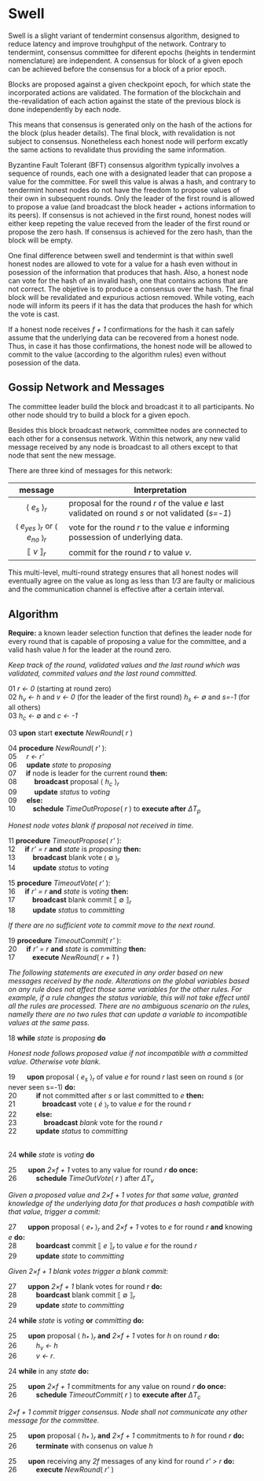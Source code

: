 # Swell

Swell is a slight variant of tendermint consensus algorithm, designed to reduce latency and improve trouhghput of the network.
Contrary to tendermint, consensus committee for diferent epochs (heights in tendermint nomenclature) are independent. A consensus for block of a given epoch can be achieved before the consensus for a block of a prior epoch. 

Blocks are proposed against a given checkpoint epoch, for which state the incorporated actions are validated. The formation of the blockchain and the-revalidation of each action against the state of the previous block is done independently by each node. 

This means that consensus is generated only on the hash of the actions for the block (plus header details). The final block, with
revalidation is not subject to consensus. Nonetheless each honest node will perform excatly the same actions to revalidate thus 
providing the same information.

Byzantine Fault Tolerant (BFT) consensus algorithm typically involves a sequence of rounds, each one with a designated leader that can propose a value for the committee. For swell this value is alwas a hash, and contrary to tendermint honest nodes do not have
the freedom to propose values of their own in subsequent rounds. Only the leader of the first round is allowed to propose a value
(and broadcast the block header + actions information to its peers). If consensus is not achieved in the first round, honest nodes
will either keep repeting the value receved from the leader of the first round or propose the zero hash. If consensus is achieved
for the zero hash, than the block will be empty. 

One final difference between swell and tendermint is that within swell honest nodes are allowed to vote for a value for a hash 
even without in posession of the information that produces that hash. Also, a honest node can vote for the hash of an invalid 
hash, one that contains actions that are not correct. The objetive is to produce a consensus over the hash. The final block 
will be revalidated and expurious actiosn removed. While voting, each node will inform its peers if it has the data that produces
the hash for which the vote is cast. 

If a honest node receives _f + 1_ confirmations for the hash it can safely assume that the underlying data can be recovered from a 
honest node. Thus, in case it has those confirmations, the honest node will be allowed to commit to the value (according to the 
algorithm rules) even without posession of the data.

## Gossip Network and Messages

The committee leader build the block and broadcast it to all participants. No other node should try to build a block for a given epoch. 

Besides this block broadcast network, committee nodes are connected to each other for a consensus network. Within this network, any  new valid message received by any node is broadcast to all others except to that node that sent the new message. 

There are three kind of messages for this network:

| message               | Interpretation                                                                    |
|:---------------------:|-----------------------------------------------------------------------------------|
|⟨ _e<sub>s</sub>_ ⟩<sub>_r_</sub>    | proposal for the round _r_ of the value _e_ last validated on round _s_ or not validated (_s=-1_)     |
|⦅ _e<sub>yes</sub>_ ⦆<sub>_r_</sub> or ⦅ _e<sub>no</sub>_ ⦆<sub>_r_</sub>         | vote for the round _r_ to the value _e_ informing possession of underlying data.  |
| ⟦ _v_ ⟧<sub>_r_</sub>            | commit for the round _r_ to value _v_.                                            |


This multi-level, multi-round strategy ensures that all honest nodes will eventually agree on the value as long as less than _1/3_ are faulty or malicious and the communication channel is effective after a certain interval. 

## Algorithm

**Require:** a known leader selection function that defines the leader node for every round that is capable of proposing a value for the committee, and a valid hash value _h_ for the leader at the round zero. 

_Keep track of the round, validated values and the last round which was validated, commited values and the last round committed._ 

01 _r ← 0_ (starting at round zero)
\
02 _h<sub>v</sub> ← h_  and  _v ← 0_ (for the leader of the first round) _h<sub>s</sub> ← ∅_ and _s=-1_ (for all others)
\
03 _h<sub>c</sub> ←_ ∅  and  _c ← -1_ 

03 **upon** start **exectute** _NewRound_( _r_ )

04 **procedure** _NewRound_( _r'_ ):
\
05&nbsp;&nbsp;&nbsp;&nbsp; _r ← r'_
\
06&nbsp;&nbsp;&nbsp;&nbsp; **update** _state_ to _proposing_ 
\
07&nbsp;&nbsp;&nbsp;&nbsp; **if** node is leader for the current round **then:**
\
08&nbsp;&nbsp;&nbsp;&nbsp;&nbsp;&nbsp;&nbsp;&nbsp; **broadcast** proposal ⟨ _h<sub>c</sub>_ ⟩<sub>_r_</sub>
\
09&nbsp;&nbsp;&nbsp;&nbsp;&nbsp;&nbsp;&nbsp;&nbsp; **update** _status_ to _voting_
\
09&nbsp;&nbsp;&nbsp;&nbsp; **else:**
\
10&nbsp;&nbsp;&nbsp;&nbsp;&nbsp;&nbsp;&nbsp;&nbsp; **schedule** _TimeOutPropose_( _r_ ) to **execute after** _ΔT<sub>p</sub>_

_Honest node votes blank if proposal not received in time._

11 **procedure** _TimeoutPropose_( _r'_ ):
\
12&nbsp;&nbsp;&nbsp;&nbsp; **if** _r' = r_  **and** _state_ is _proposing_ **then:**
\
13&nbsp;&nbsp;&nbsp;&nbsp;&nbsp;&nbsp;&nbsp;&nbsp; **broadcast** blank vote ⦅ ∅  ⦆<sub>_r_</sub>
\
14&nbsp;&nbsp;&nbsp;&nbsp;&nbsp;&nbsp;&nbsp;&nbsp; **update** _status_ to _voting_

15 **procedure** _TimeoutVote_( _r'_ ):
\
16&nbsp;&nbsp;&nbsp;&nbsp; **if** _r' = r_  **and** _state_ is _voting_ **then:**
\
17&nbsp;&nbsp;&nbsp;&nbsp;&nbsp;&nbsp;&nbsp;&nbsp; **broadcast** blank commit  ⟦ ∅ ⟧<sub>_r_</sub>
\
18&nbsp;&nbsp;&nbsp;&nbsp;&nbsp;&nbsp;&nbsp;&nbsp; **update** _status_ to _committing_

_If there are no sufficient vote to commit move to the next round._

19 **procedure** _TimeoutCommit_( _r'_ ):
\
20&nbsp;&nbsp;&nbsp;&nbsp; **if** _r' = r_  **and** _state_ is _committing_ **then:**
\
17&nbsp;&nbsp;&nbsp;&nbsp;&nbsp;&nbsp;&nbsp;&nbsp; **execute** _NewRound_( _r + 1_ ) 

_The following statements are executed in any order based on new messages received by the node. Alterations on the global variables
based on any rule does not affect those same variables for the other rules. For example, if a rule changes the status variable, this
will not take effect until all the rules are processed. There are no ambiguous scenario on the rules, namelly there are no two rules
that can update a variable to incompatible values at the same pass._

18 **while** _state_ is _proposing_ **do**

_Honest node follows proposed value if not incompatible with a committed value. Otherwise vote blank._ 


19
&nbsp;&nbsp;&nbsp;&nbsp; 
**upon** proposal ⟨ _e<sub>s</sub>_ ⟩<sub>_r_</sub> of value _e_ for round _r_ last seen on round _s_ (or never seen s=-1) **do:**
\
20 &nbsp;&nbsp;&nbsp;&nbsp;&nbsp;&nbsp;&nbsp;&nbsp; 
**if** not committed after _s_ or last committed to _e_ **then:**
\
21 &nbsp;&nbsp;&nbsp;&nbsp;&nbsp;&nbsp;&nbsp;&nbsp;&nbsp;&nbsp;&nbsp;&nbsp;
**broadcast** vote ⦅ _é_ ⦆<sub>_r_</sub> to value _e_ for the round _r_
\
22 &nbsp;&nbsp;&nbsp;&nbsp;&nbsp;&nbsp;&nbsp;&nbsp;
**else:**
\
23 &nbsp;&nbsp;&nbsp;&nbsp;&nbsp;&nbsp;&nbsp;&nbsp;&nbsp;&nbsp;&nbsp;&nbsp;
**broadcast** _blank_ vote for the round _r_
\
22 &nbsp;&nbsp;&nbsp;&nbsp;&nbsp;&nbsp;&nbsp;&nbsp;
**update** _status_ to _committing_

\
24 **while** _state_ is _voting_ **do**

25 &nbsp;&nbsp;&nbsp;&nbsp; 
**upon** _2×f + 1_ votes to any value for round _r_ **do once:** 
\
26 &nbsp;&nbsp;&nbsp;&nbsp;&nbsp;&nbsp;&nbsp;&nbsp; 
**schedule** _TimeOutVote_( _r_ ) after _ΔT<sub>v</sub>_

_Given a proposed value and 2×f + 1 votes for that same value, granted knowledge of the underlying data for that produces a hash compatible with that value, trigger a commit:_

27 &nbsp;&nbsp;&nbsp;&nbsp;
**uppon** proposal ⟨ _e<sub>*</sub>_ ⟩<sub>_r_</sub> and _2×f + 1_ votes to _e_ for round _r_ **and** knowing _e_ **do:**
\
28 &nbsp;&nbsp;&nbsp;&nbsp;&nbsp;&nbsp;&nbsp;&nbsp;
**boardcast** commit ⟦ _e_ ⟧<sub>_r_</sub> to value _e_ for the round _r_
\
29 &nbsp;&nbsp;&nbsp;&nbsp;&nbsp;&nbsp;&nbsp;&nbsp;
**update** _state_  to _committing_ 

_Given 2×f + 1 blank votes trigger a blank commit:_

27 &nbsp;&nbsp;&nbsp;&nbsp;
**uppon** _2×f + 1_ blank votes for round _r_  **do:**
\
28 &nbsp;&nbsp;&nbsp;&nbsp;&nbsp;&nbsp;&nbsp;&nbsp;
**boardcast** blank commit ⟦ ∅ ⟧<sub>_r_</sub>
\
29 &nbsp;&nbsp;&nbsp;&nbsp;&nbsp;&nbsp;&nbsp;&nbsp;
**update** _state_  to _committing_ 


24 **while** _state_ is _voting_ **or** _committing_ **do:**

25 &nbsp;&nbsp;&nbsp;&nbsp; 
**upon** proposal ⟨ _h<sub>*</sub>_ ⟩<sub>_r_</sub> **and** _2×f + 1_ votes for _h_ on round _r_ **do:**
\
26 &nbsp;&nbsp;&nbsp;&nbsp;&nbsp;&nbsp;&nbsp;&nbsp; 
_h<sub>v</sub> ← h_
\
26 &nbsp;&nbsp;&nbsp;&nbsp;&nbsp;&nbsp;&nbsp;&nbsp; 
_v ← r_.

24 **while** in any _state_ **do:**

25 &nbsp;&nbsp;&nbsp;&nbsp; 
**upon** _2×f + 1_ commitments for any value on round _r_ **do once:**
\
26 &nbsp;&nbsp;&nbsp;&nbsp;&nbsp;&nbsp;&nbsp;&nbsp; 
**schedule** _TimeoutCommit_( _r_ ) to **execute after** _ΔT<sub>c</sub>_

_2×f + 1 commit trigger consensus. Node shall not communicate any other message for the committee._

25 &nbsp;&nbsp;&nbsp;&nbsp; 
**upon** proposal ⟨ _h<sub>*</sub>_ ⟩<sub>_r_</sub> **and** _2×f + 1_ commitments to _h_ for round _r_ **do:**
\
26 &nbsp;&nbsp;&nbsp;&nbsp;&nbsp;&nbsp;&nbsp;&nbsp; 
**terminate** with consenus on value _h_

25 &nbsp;&nbsp;&nbsp;&nbsp; 
**upon** receiving any _2f_ messages of any kind for round _r' > r_ **do:**
\
26 &nbsp;&nbsp;&nbsp;&nbsp;&nbsp;&nbsp;&nbsp;&nbsp; 
**execute** _NewRound_( _r'_ )



